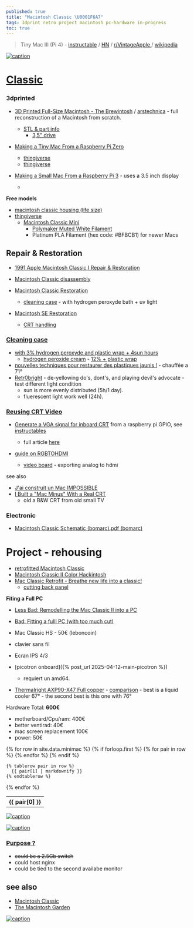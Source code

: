 ```yaml
---
published: true
title: "Macintosh Classic \U0001F6A7"
tags: 3dprint retro project macintosh pc-hardware in-progress
toc: true
---
```

> Tiny Mac III (Pi 4) - [instructable](https://www.instructables.com/Tiny-Mac-II-Pi-Zero-2-and-Tiny-Mac-III-Pi-4-With-A/) / [HN](https://news.ycombinator.com/item?id=36289682) / [r/VintageApple ](https://www.reddit.com/r/VintageApple/) / [wikipedia](https://en.wikipedia.org/wiki/Macintosh_Classic)

<link rel="shortcut icon" href="https://img.icons8.com/?size=100&id=22195&format=png" type="image/x-icon" />

[![caption](https://upload.wikimedia.org/wikipedia/en/timeline/lvjuq81m4e89xlvtqw5vez5pc0dpjp2.png)](https://en.wikipedia.org/wiki/Macintosh_128K)

# [Classic](https://everymac.com/systems/apple/mac_classic/specs/mac_classic.html)

### 3dprinted

- [3D Printed Full-Size Macintosh - The Brewintosh](https://www.youtube.com/watch?v=7N9oz4Ylzm4&list=PLh9akXp2EH2CBLVl-UZKirYpzl8suuAYc&index=1) / [arstechnica](https://arstechnica.com/gadgets/2024/03/3d-printed-mac-replica-is-a-maker-masterwork-inside-an-entirely-accurate-shell/) - full reconstruction of a  Macintosh from scratch.
	- [STL & part info](https://kevinnoki.gumroad.com/l/Brewintosh)
    	- [3,5" drive](https://www.amazon.fr/dp/B099RC7B5Y?tag=nokioneuk06-21&geniuslink=true)
        
- [Making a Tiny Mac From a Raspberry Pi Zero](https://www.instructables.com/Making-a-Tiny-Mac-From-a-Raspberry-Pi-Zero/)
	- [thingiverse](https://www.thingiverse.com/thing:4887100)
    - [thingiverse](https://www.thingiverse.com/thing:4424878)
- [Making a Small Mac From a Raspberry Pi 3](https://www.instructables.com/Making-a-Small-Mac-From-a-Raspberry-3/) - uses a 3.5 inch display
	- []()


**Free models**
- [macintosh classic housing (life size) ](https://cults3d.com/en/3d-model/gadget/macintosh-classic-housing-life-size) 
- [thingiverse](https://www.thingiverse.com/yd007/collections/38664602/things)
	- [Macintosh Classic Mini](https://www.thingiverse.com/thing:5980485)
    	- [Polymaker Muted White Filament](https://www.amazon.com/dp/B09TR8N5T2?ref_=cm_sw_r_apin_dp_DMVE72X7YWNSX8ZFFE8K) 
        - Platinum PLA Filament (hex code: #BFBCB1) for newer Macs

## Repair & Restoration

- [1991 Apple Macintosh Classic I Repair & Restoration](https://retrorepairsandrefurbs.com/2023/06/22/1991-apple-macintosh-classic-i-repair-restoration/)

- [Macintosh Classic disassembly](https://www.ifixit.com/Guide/Macintosh+Classic+disassembly/155322)
- [Macintosh Classic Restoration](https://www.youtube.com/watch?v=hwMAmKAoIkA)
	- [cleaning case](https://youtu.be/hwMAmKAoIkA?si=YRCCufmRnFLt_88q&t=606) - with hydrogen peroxyde bath + uv light
- [Macintosh SE Restoration](https://www.youtube.com/watch?v=wXWlJFrX19s)
	- [CRT handling](https://youtu.be/wXWlJFrX19s?si=iym1iMN2EnSPOQhu&t=268)
    
### [Cleaning case](https://youtu.be/wXWlJFrX19s?si=L4vHJeL8XdlmXszw&t=386) 

- [with 3% hydrogen peroxyde and plastic wrap + 4sun hours](https://www.youtube.com/watch?v=bJZSrRU1xt4)
    - [hydrogen peroxide cream](https://www.amazon.fr/s?k=hydrogen+peroxide+cream&__mk_fr_FR=%C3%85M%C3%85%C5%BD%C3%95%C3%91&crid=2HMB39DGQCZ6G&sprefix=hydrogen+peroxide+cream%2Caps%2C419&ref=nb_sb_noss) - [12% + plastic wrap](https://www.youtube.com/watch?v=RsIwIHJt_ps)
- [nouvelles techniques pour restaurer des plastiques jaunis !](https://www.youtube.com/watch?v=qZYbchvSUDY) - chauffée a 71°
- [Retr0bright](https://www.youtube.com/watch?v=xBS_UEV35W4) - de-yellowing do's, dont's, and playing devil's advocate - test different light condition
	- sun is more evenly distributed (5h/1 day).
    - fluerescent light work well (24h).

### [Reusing CRT Video](https://chatgpt.com/share/67fb7b5d-7c2c-800d-adf6-a2f57d0aced3)
- [Generate a VGA signal for inboard CRT](https://www.hackster.io/news/revive-your-old-macintosh-classic-with-a-raspberry-pi-0e679f8bd168) from a raspberry pi GPIO, see  [instructables](https://www.instructables.com/Turn-a-Broken-Mac-Classic-Into-a-Modern-day-Raspbe/)
	- full article [here](https://nerdhut.de/2020/03/17/raspberry-pi-dpi-control-crt/)

- [guide on RGBTOHDMI](https://tinkerdifferent.com/threads/my-little-guide-on-rgbtohdmi-installed-on-classic-plus-etc.2475/)
	- [video board](https://www.youtube.com/watch?time_continue=1441&v=pvjsXbz1xlk&source_ve_path=Mjg2NjY) - exporting analog to hdmi
    
see also
- [J'ai construit un Mac IMPOSSIBLE](https://www.youtube.com/watch?v=Nzj17eXgvO8)
- [I Built a "Mac Minus" With a Real CRT](https://www.youtube.com/watch?v=1aZgCDQHiIw)
	- old a B&W CRT from old small TV

### Electronic

- [Macintosh Classic Schematic (bomarc).pdf (bomarc)](https://github.com/nickpunt/nubus-se30/blob/master/Schematics/bomarc/Macintosh%20Classic%20Schematic%20(bomarc).pdf)

# Project - rehousing

- [retrofitted Macintosh Classic ](https://www.reddit.com/r/VintageApple/comments/q2x90k/my_new_retrofitted_macintosh_classic/)
- [Macintosh Classic II Color Hackintosh](https://www.instructables.com/Macintosh-Classic-II-Color-Hackintosh/)
- [Mac Classic Retrofit - Breathe new life into a classic!](https://www.youtube.com/watch?v=nguN392TH-g)
	- [cutting back panel](https://youtu.be/nguN392TH-g?si=MQ8X2YtvCZiFf07-&t=429)
    
**Fiting a Full PC**
- [Less Bad: Remodelling the Mac Classic II into a PC](https://www.youtube.com/watch?v=j3Esy8NP9bo)
- [Bad: Fitting a fulll PC (with too much cut)](https://www.youtube.com/watch?v=zBrjSIqgD1A)

- Mac Classic HS - 50€ (leboncoin)
- clavier sans fil
- Ecran IPS 4/3
- [picotron onboard]({% post_url 2025-04-12-main-picotron %})
	- requiert un amd64.
    
- [Thermalright AXP90-X47 Full copper](https://www.amazon.fr/Thermalright-Refroidisseur-processeur-ventilateur-90x90x15mm/dp/B09WDRKBRJ) - [comparison](https://www.tinytechtweaks.com/en/post/top-6-low-profile-cpu-air-coolers-for-ryzen-7800x3d-a-comparison) - best is a liquid cooler 67° - the second best is this one with 76°

Hardware Total:        **600€**
- motherboard/Cpu/ram:   400€
- better ventirad:        40€
- mac screen replacement 100€
- power:                  50€
    

<table>
  {% for row in site.data.minimac %}
    {% if forloop.first %}
    <tr>
      {% for pair in row %}
        <th>{{ pair[0] }}</th>
      {% endfor %}
    </tr>
    {% endif %}

    {% tablerow pair in row %}
      {{ pair[1] | markdownify }}
    {% endtablerow %}
  {% endfor %}
</table>

[![caption](https://m.media-amazon.com/images/G/08/apparel/rcxgs/tile._CB483369919_.gif)](https://www.amazon.fr/gp/product/B08GM91HBQ)

[![caption](https://m.media-amazon.com/images/G/08/apparel/rcxgs/tile._CB483369919_.gif)](https://www.amazon.fr/gp/product/B089TP3GQF)
    
### [Purpose ?](https://chatgpt.com/share/67fa94de-8158-800d-ba9a-e3204a09ec7d)
- ~~could be a 2.5Gb switch~~
- could host nginx
- could be tied to the second availabe monitor



## see also

- [Macintosh Classic](https://oldcrap.org/2018/10/31/apple-macintosh-classic/)
- [The Macintosh Garden](https://macintoshgarden.org/)

[![caption](https://retrorepairsandrefurbs.com/wp-content/uploads/2023/07/img_2500-1.jpg?w=3136)](https://retrorepairsandrefurbs.com/2023/06/22/1991-apple-macintosh-classic-i-repair-restoration/)
